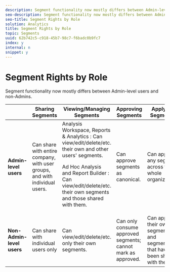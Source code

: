 ```yaml
---
description: Segment functionality now mostly differs between Admin-level users and non-Admins.
seo-description: Segment functionality now mostly differs between Admin-level users and non-Admins.
seo-title: Segment Rights by Role
solution: Analytics
title: Segment Rights by Role
topic: Segments
uuid: 62b742c5-c918-45b7-98c7-f6badc0b9fc7
index: y
internal: n
snippet: y
---
```


# Segment Rights by Role

Segment functionality now mostly differs between Admin-level users and non-Admins.

<table id="table_13F72FD90C964B86BD4B51E6F51ED292"> 
 <thead> 
  <tr> 
   <th colname="col1" class="entry"></th> 
   <th colname="col2" class="entry"> Sharing Segments </th> 
   <th colname="col3" class="entry"> Viewing/Managing Segments </th> 
   <th colname="col4" class="entry"> Approving Segments </th> 
   <th colname="col5" class="entry"> Applying Segments </th> 
  </tr> 
 </thead>
 <tbody> 
  <tr> 
   <td colname="col1"> <b>Admin-level users</b> </td> 
   <td colname="col2"> Can share with entire company, with user groups, and with individual users. </td> 
   <td colname="col3"> <span class="keyword"> Analysis Workspace, Reports &amp; Analytics </span>: Can view/edit/delete/etc. their own and other users' segments. <p> <span class="keyword"> Ad Hoc Analysis </span> and <span class="keyword"> Report Builder </span>: Can view/edit/delete/etc. their own segments and those shared with them. </p> </td> 
   <td colname="col4"> Can approve segments as canonical. </td> 
   <td colname="col5"> Can apply any segment across the whole organization. </td> 
  </tr> 
  <tr> 
   <td colname="col1"> <b>Non-Admin-level users</b> </td> 
   <td colname="col2"> Can share with individual users only </td> 
   <td colname="col3"> Can view/edit/delete/etc. only their own segments. </td> 
   <td colname="col4"> Can only consume approved segments; cannot mark as approved. </td> 
   <td colname="col5"> Can apply their own segments and segments that have been shared with them. </td> 
  </tr> 
 </tbody> 
</table>


